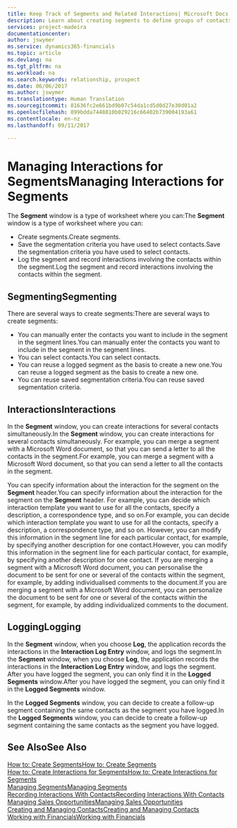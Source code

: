 ```yaml
---
title: Keep Track of Segments and Related Interactions| Microsoft Docs
description: Learn about creating segments to define groups of contacts and specifying interactions for segments.
services: project-madeira
documentationcenter: 
author: jswymer
ms.service: dynamics365-financials
ms.topic: article
ms.devlang: na
ms.tgt_pltfrm: na
ms.workload: na
ms.search.keywords: relationship, prospect
ms.date: 06/06/2017
ms.author: jswymer
ms.translationtype: Human Translation
ms.sourcegitcommit: 81636fc2e661bd9b07c54da1cd5d0d27e30d01a2
ms.openlocfilehash: 899bdda7448810b029216c66402b739004193a61
ms.contentlocale: en-nz
ms.lasthandoff: 09/11/2017

---
```

# <a name="managing-interactions-for-segments"></a><span data-ttu-id="b0c8d-103">Managing Interactions for Segments</span><span class="sxs-lookup"><span data-stu-id="b0c8d-103">Managing Interactions for Segments</span></span>
<span data-ttu-id="b0c8d-104">The **Segment** window is a type of worksheet where you can:</span><span class="sxs-lookup"><span data-stu-id="b0c8d-104">The **Segment** window is a type of worksheet where you can:</span></span>

* <span data-ttu-id="b0c8d-105">Create segments.</span><span class="sxs-lookup"><span data-stu-id="b0c8d-105">Create segments.</span></span>
* <span data-ttu-id="b0c8d-106">Save the segmentation criteria you have used to select contacts.</span><span class="sxs-lookup"><span data-stu-id="b0c8d-106">Save the segmentation criteria you have used to select contacts.</span></span>
* <span data-ttu-id="b0c8d-107">Log the segment and record interactions involving the contacts within the segment.</span><span class="sxs-lookup"><span data-stu-id="b0c8d-107">Log the segment and record interactions involving the contacts within the segment.</span></span>

## <a name="segmenting"></a><span data-ttu-id="b0c8d-108">Segmenting</span><span class="sxs-lookup"><span data-stu-id="b0c8d-108">Segmenting</span></span>
<span data-ttu-id="b0c8d-109">There are several ways to create segments:</span><span class="sxs-lookup"><span data-stu-id="b0c8d-109">There are several ways to create segments:</span></span>

* <span data-ttu-id="b0c8d-110">You can manually enter the contacts you want to include in the segment in the segment lines.</span><span class="sxs-lookup"><span data-stu-id="b0c8d-110">You can manually enter the contacts you want to include in the segment in the segment lines.</span></span>
* <span data-ttu-id="b0c8d-111">You can select contacts.</span><span class="sxs-lookup"><span data-stu-id="b0c8d-111">You can select contacts.</span></span>
* <span data-ttu-id="b0c8d-112">You can reuse a logged segment as the basis to create a new one.</span><span class="sxs-lookup"><span data-stu-id="b0c8d-112">You can reuse a logged segment as the basis to create a new one.</span></span>
* <span data-ttu-id="b0c8d-113">You can reuse saved segmentation criteria.</span><span class="sxs-lookup"><span data-stu-id="b0c8d-113">You can reuse saved segmentation criteria.</span></span>

## <a name="interactions"></a><span data-ttu-id="b0c8d-114">Interactions</span><span class="sxs-lookup"><span data-stu-id="b0c8d-114">Interactions</span></span>
<span data-ttu-id="b0c8d-115">In the **Segment** window, you can create interactions for several contacts simultaneously.</span><span class="sxs-lookup"><span data-stu-id="b0c8d-115">In the **Segment** window, you can create interactions for several contacts simultaneously.</span></span> <span data-ttu-id="b0c8d-116">For example, you can merge a segment with a Microsoft Word document, so that you can send a letter to all the contacts in the segment.</span><span class="sxs-lookup"><span data-stu-id="b0c8d-116">For example, you can merge a segment with a Microsoft Word document, so that you can send a letter to all the contacts in the segment.</span></span>

<span data-ttu-id="b0c8d-117">You can specify information about the interaction for the segment on the **Segment** header.</span><span class="sxs-lookup"><span data-stu-id="b0c8d-117">You can specify information about the interaction for the segment on the **Segment** header.</span></span> <span data-ttu-id="b0c8d-118">For example, you can decide which interaction template you want to use for all the contacts, specify a description, a correspondence type, and so on.</span><span class="sxs-lookup"><span data-stu-id="b0c8d-118">For example, you can decide which interaction template you want to use for all the contacts, specify a description, a correspondence type, and so on.</span></span> <span data-ttu-id="b0c8d-119">However, you can modify this information in the segment line for each particular contact, for example, by specifying another description for one contact.</span><span class="sxs-lookup"><span data-stu-id="b0c8d-119">However, you can modify this information in the segment line for each particular contact, for example, by specifying another description for one contact.</span></span> <span data-ttu-id="b0c8d-120">If you are merging a segment with a Microsoft Word document, you can personalise the document to be sent for one or several of the contacts within the segment, for example, by adding individualised comments to the document.</span><span class="sxs-lookup"><span data-stu-id="b0c8d-120">If you are merging a segment with a Microsoft Word document, you can personalize the document to be sent for one or several of the contacts within the segment, for example, by adding individualized comments to the document.</span></span>

## <a name="logging"></a><span data-ttu-id="b0c8d-121">Logging</span><span class="sxs-lookup"><span data-stu-id="b0c8d-121">Logging</span></span>
<span data-ttu-id="b0c8d-122">In the **Segment** window, when you choose **Log**, the application records the interactions in the **Interaction Log Entry** window, and logs the segment.</span><span class="sxs-lookup"><span data-stu-id="b0c8d-122">In the **Segment** window, when you choose **Log**, the application records the interactions in the **Interaction Log Entry** window, and logs the segment.</span></span> <span data-ttu-id="b0c8d-123">After you have logged the segment, you can only find it in the **Logged Segments** window.</span><span class="sxs-lookup"><span data-stu-id="b0c8d-123">After you have logged the segment, you can only find it in the **Logged Segments** window.</span></span>

<span data-ttu-id="b0c8d-124">In the **Logged Segments** window, you can decide to create a follow-up segment containing the same contacts as the segment you have logged.</span><span class="sxs-lookup"><span data-stu-id="b0c8d-124">In the **Logged Segments** window, you can decide to create a follow-up segment containing the same contacts as the segment you have logged.</span></span>

## <a name="see-also"></a><span data-ttu-id="b0c8d-125">See Also</span><span class="sxs-lookup"><span data-stu-id="b0c8d-125">See Also</span></span>
[<span data-ttu-id="b0c8d-126">How to: Create Segments</span><span class="sxs-lookup"><span data-stu-id="b0c8d-126">How to: Create Segments</span></span>](marketing-how-create-segment.md)  
[<span data-ttu-id="b0c8d-127">How to: Create Interactions for Segments</span><span class="sxs-lookup"><span data-stu-id="b0c8d-127">How to: Create Interactions for Segments</span></span>](marketing-how-create-interactions.md)  
[<span data-ttu-id="b0c8d-128">Managing Segments</span><span class="sxs-lookup"><span data-stu-id="b0c8d-128">Managing Segments</span></span>](marketing-segments.md)  
[<span data-ttu-id="b0c8d-129">Recording Interactions With Contacts</span><span class="sxs-lookup"><span data-stu-id="b0c8d-129">Recording Interactions With Contacts</span></span>](marketing-interactions.md)  
[<span data-ttu-id="b0c8d-130">Managing Sales Opportunities</span><span class="sxs-lookup"><span data-stu-id="b0c8d-130">Managing Sales Opportunities</span></span>](marketing-manage-sales-opportunities.md)  
[<span data-ttu-id="b0c8d-131">Creating and Managing Contacts</span><span class="sxs-lookup"><span data-stu-id="b0c8d-131">Creating and Managing Contacts</span></span>](marketing-contacts.md)  
[<span data-ttu-id="b0c8d-132">Working with Financials</span><span class="sxs-lookup"><span data-stu-id="b0c8d-132">Working with Financials</span></span>](ui-work-product.md)


